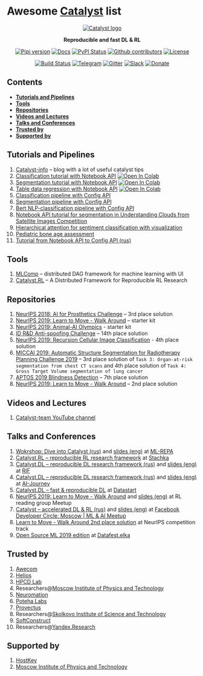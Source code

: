 # Awesome [Catalyst](https://github.com/catalyst-team/catalyst) list

<div align="center">

[![Catalyst logo](https://raw.githubusercontent.com/catalyst-team/catalyst-pics/master/pics/catalyst_logo.png)](https://github.com/catalyst-team/catalyst)

**Reproducible and fast DL & RL**
 
[![Pipi version](https://img.shields.io/pypi/v/catalyst.svg)](https://pypi.org/project/catalyst/)
[![Docs](https://img.shields.io/badge/dynamic/json.svg?label=docs&url=https%3A%2F%2Fpypi.org%2Fpypi%2Fcatalyst%2Fjson&query=%24.info.version&colorB=brightgreen&prefix=v)](https://catalyst-team.github.io/catalyst/index.html)
[![PyPI Status](https://pepy.tech/badge/catalyst)](https://pepy.tech/project/catalyst)
[![Github contributors](https://img.shields.io/github/contributors/catalyst-team/catalyst.svg?logo=github&logoColor=white)](https://github.com/catalyst-team/catalyst/graphs/contributors)
[![License](https://img.shields.io/github/license/catalyst-team/catalyst.svg)](LICENSE)

[![Build Status](https://travis-ci.com/catalyst-team/catalyst.svg?branch=master)](https://travis-ci.com/catalyst-team/catalyst)
[![Telegram](./pics/telegram.svg)](https://t.me/catalyst_team)
[![Gitter](https://badges.gitter.im/catalyst-team/community.svg)](https://gitter.im/catalyst-team/community?utm_source=badge&utm_medium=badge&utm_campaign=pr-badge)
[![Slack](./pics/slack.svg)](https://opendatascience.slack.com/messages/CGK4KQBHD)
[![Donate](https://raw.githubusercontent.com/catalyst-team/catalyst-pics/master/third_party_pics/patreon.png)](https://www.patreon.com/catalyst_team)


</div>

## Contents
* **[Tutorials and Pipelines](#tutorials-and-pipelines)**
* **[Tools](#tools)**
* **[Repositories](#repositories)**
* **[Videos and Lectures](#videos-and-lectures)**
* **[Talks and Conferences](#talks-and-conferences)**
* **[Trusted by](#trusted-by)**
* **[Supported by](#supported-by)**

## Tutorials and Pipelines
1. [Catalyst-info](https://github.com/catalyst-team/catalyst-info) – blog with a lot of useful catalyst tips
1. [Classification tutorial with Notebook API](https://github.com/catalyst-team/catalyst/blob/master/examples/notebooks/classification-tutorial.ipynb) [![Open In Colab](https://colab.research.google.com/assets/colab-badge.svg)](https://colab.research.google.com/github/catalyst-team/catalyst/blob/master/examples/notebooks/classification-tutorial.ipynb)
1. [Segmentation tutorial with Notebook API](https://github.com/catalyst-team/catalyst/blob/master/examples/notebooks/segmentation-tutorial.ipynb) [![Open In Colab](https://colab.research.google.com/assets/colab-badge.svg)](https://colab.research.google.com/github/catalyst-team/catalyst/blob/master/examples/notebooks/segmentation-tutorial.ipynb)
1. [Table data regression with Notebook API](https://github.com/catalyst-team/catalyst/blob/master/examples/notebooks/table-data-tutorial.ipynb) [![Open In Colab](https://colab.research.google.com/assets/colab-badge.svg)](https://colab.research.google.com/github/catalyst-team/catalyst/blob/master/examples/notebooks/table-data-tutorial.ipynb)
1. [Classification pipeline with Config API](https://github.com/catalyst-team/classification)
1. [Segmentation pipeline with Config API](https://github.com/catalyst-team/segmentation)
1. [Bert NLP-classification pipeline with Config API](https://github.com/catalyst-team/bert)
1. [Notebook API tutorial for segmentation in Understanding Clouds from Satellite Images Competition](https://www.kaggle.com/artgor/segmentation-in-pytorch-using-convenient-tools/)
1. [Hierarchical attention for sentiment classification with visualization](https://github.com/neuromation/ml-recipe-hier-attention)
1. [Pediatric bone age assessment](https://github.com/neuromation/ml-recipe-bone-age)
1. [Tutorial from Notebook API to Config API (rus)](https://github.com/Bekovmi/Segmentation_tutorial)

## Tools
1. [MLComp](https://github.com/catalyst-team/mlcomp) – distributed DAG framework for machine learning with UI
1. [Catalyst.RL](https://github.com/catalyst-team/catalyst-rl-framework) – A Distributed Framework for Reproducible RL Research

## Repositories
1. [NeurIPS 2018: AI for Prosthetics Challenge](https://github.com/Scitator/neurips-18-prosthetics-challenge) – 3rd place solution
1. [NeurIPS 2019: Learn to Move - Walk Around](https://github.com/Scitator/learning-to-move-starter-kit) – starter kit
1. [NeurIPS 2019: Animal-AI Olympics](https://github.com/Scitator/animal-olympics-starter-kit) - starter kit
1. [ID R&D Anti-spoofing Challenge](https://github.com/bagxi/idrnd-anti-spoofing-challenge-solution) – 14th place solution 
1. [NeurIPS 2019: Recursion Cellular Image Classification](https://github.com/ngxbac/Kaggle-Recursion-Cellular) - 4th place solution
1. [MICCAI 2019: Automatic Structure Segmentation for Radiotherapy Planning Challenge 2019](https://github.com/ngxbac/StructSeg2019) – 3rd place solution of `Task 3: Organ-at-risk segmentation from chest CT scans` and 4th place solution of `Task 4: Gross Target Volume segmentation of lung cancer`
1. [APTOS 2019 Blindness Detection](https://github.com/BloodAxe/Kaggle-2019-Blindness-Detection) – 7th place solution
1. [NeurIPS 2019: Learn to Move - Walk Around](https://github.com/Scitator/run-skeleton-run-in-3d) – 2nd place solution

## Videos and Lectures
1. [Catalyst-team YouTube channel](https://www.youtube.com/channel/UC39Z1Cwr9n8DVpuXcsyi9FQ)

## Talks and Conferences
1. [Wokrshop: Dive into Catalyst (rus)](https://youtu.be/SGawkIjBoGE?t=563) and [slides (eng)](https://docs.google.com/presentation/d/10dJqTGEPxk_gYKCZZdFqHHhuPUwwKNYdRhvuNphpy5E/edit?usp=sharing) at [ML-REPA](http://ml-repa.ru/en)
1. [Catalyst.RL – reproducible RL research framework](https://docs.google.com/presentation/d/1U6VWIwQnQDGtu6a1x61tt3AlxCJ1-A1EYKd8lR9tKos/edit?usp=sharing) at [Stachka](https://nastachku.ru/archive/2019_innopolis/index.php?dispatch=products.view&product_id=3650)
1. [Catalyst.DL – reproducible DL research framework (rus)](https://youtu.be/EfG8iwFNdWg) and [slides (eng)](https://docs.google.com/presentation/d/1TL7N_H31zDFShVbKzLfMC3DYw4e1psj6ScDN8spKQlk/edit?usp=sharing) at [RIF](http://rifvrn.ru/program/catalyst-dl-fast-reproducible-dl-41.html)
1. [Catalyst.DL – reproducible DL research framework (rus)](https://youtu.be/7xyMP_5eA8c?t=8964) and [slides (eng)](https://docs.google.com/presentation/d/1XGubfTWvpiJrMyKNx2G6GtAq68y2__sDmx30eSdSRZs/edit?usp=sharing) at [AI-Journey](https://ai-journey.ru/conference-moscow/broadcast?page=2&per-page=12)
1. [Catalyst.DL – fast & reproducible DL](https://docs.google.com/presentation/d/1fbF4PMl092kIdjJTw3olR3wI2cl_P2ttN3c9-WTh1gA/edit?usp=sharing) at [Datastart](https://datastart.ru/msk-autumn-2019/)
1. [NeurIPS 2019: Learn to Move - Walk Around](https://www.youtube.com/watch?v=PprDcJHrFdg&feature=youtu.be&t=4020) and [slides (eng)](https://docs.google.com/presentation/d/1g4g_Rxp9M3xAHwpp_hNzC87L9Gvum3H09g2DIQn1Taw/edit?usp=sharing) at RL reading group Meetup
1. [Catalyst – accelerated DL & RL (rus)](https://youtu.be/Rmo2rx5V3v8?t=77) and [slides (eng)](https://docs.google.com/presentation/d/1xMZMjSwJfM5mZMK7pHp6hVI0FxPyZOpRtBZ0J2l1AaY/edit?fbclid=IwAR1q4XJVqYdD-a5oO2n68Y4xHvChIeOSjCSmlUYqrjIzneYpehzF8PiNdMc#slide=id.g75815b5293_0_202) at [Facebook Developer Circle: Moscow | ML & AI Meetup](https://www.facebook.com/groups/475428499888062/)
1. [Learn to Move - Walk Around 2nd place solution](https://docs.google.com/presentation/d/14UzYAURBulLjuCbQRnNeROhZ74h51-o460DPTkKMrwo/edit?usp=sharing) at NeurIPS competition track
1. [Open Source ML 2019 edition](https://docs.google.com/presentation/d/1A-kwek7USA-j2Nn4n8PmLUQ1PdeUzkkViwXST7RyL-w/edit?usp=sharing) at [Datafest.elka](https://datafest.ru/elka/)

## Trusted by
1. [Awecom](https://www.awecom.com)
1. [Helios](http://helios.to)
1. [HPCD Lab](https://www.hpcdlab.com)
1. Researchers@[Moscow Institute of Physics and Technology](https://mipt.ru/english/)
1. [Neuromation](https://neuromation.io)
1. [Poteha Labs](https://potehalabs.com/en/)
1. [Provectus](https://provectus.com)
1. Researchers@[Skolkovo Institute of Science and Technology](https://www.skoltech.ru/en)
1. [SoftConstruct](https://www.softconstruct.io/)
1. Researchers@[Yandex.Research](https://research.yandex.com)

## Supported by
1. [HostKey](https://www.hostkey.com)
1. [Moscow Institute of Physics and Technology](https://mipt.ru/english/)
